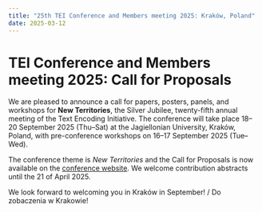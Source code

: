 ```yaml
---
title: "25th TEI Conference and Members meeting 2025: Kraków, Poland"
date: 2025-03-12
---
```

# TEI Conference and Members meeting 2025: Call for Proposals

We are pleased to announce a call for papers, posters, panels, and workshops for **New Territories**, the Silver Jubilee, twenty-fifth annual meeting of the Text Encoding Initiative. The conference will take place 18–20 September 2025 (Thu–Sat) at the Jagiellonian University, Kraków, Poland, with pre-conference workshops on 16–17 September 2025 (Tue–Wed).

The conference theme is *New Territories* and the Call for Proposals is now available on the [conference website](https://tei2025.confer.uj.edu.pl/call-for-papers). We welcome contribution abstracts until the 21 of April 2025.

We look forward to welcoming you in Kraków in September! / Do zobaczenia w Krakowie!
